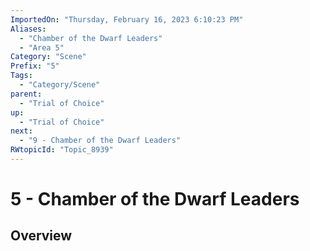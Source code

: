 ```yaml
---
ImportedOn: "Thursday, February 16, 2023 6:10:23 PM"
Aliases:
  - "Chamber of the Dwarf Leaders"
  - "Area 5"
Category: "Scene"
Prefix: "5"
Tags:
  - "Category/Scene"
parent:
  - "Trial of Choice"
up:
  - "Trial of Choice"
next:
  - "9 - Chamber of the Dwarf Leaders"
RWtopicId: "Topic_8939"
---
```

# 5 - Chamber of the Dwarf Leaders
## Overview
